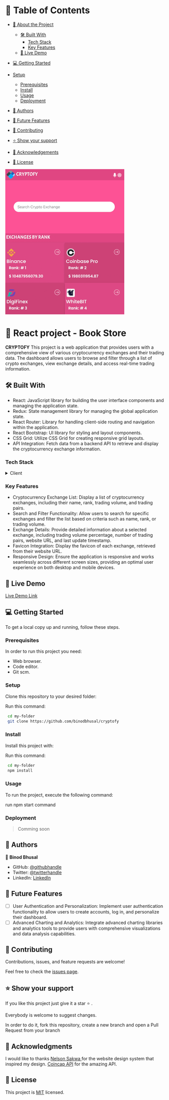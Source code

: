 # 📗 Table of Contents

- [📖 About the Project](#about-project)
  - [🛠 Built With](#built-with)
    - [Tech Stack](#tech-stack)
    - [Key Features](#key-features)
  - [🚀 Live Demo](#live-demo)
- [💻 Getting Started](#getting-started)
- [Setup](#setup)
  - [Prerequisites](#prerequisites)
  - [Install](#install)
  - [Usage](#usage)
  - [Deployment](#deployment)
- [👥 Authors](#authors)

- [🔭 Future Features](#future-features)

- [🤝 Contributing](#contributing)

- [⭐️ Show your support](#support)
 
- [🙏 Acknowledgements](#acknowledgements)
- [📝 License](#license)



  
![](https://github.com/binodbhusal/cryptofy/blob/dev/cryptoresize.gif)

# 📖  React project - Book Store <a name="about-project"></a>

**CRYPTOFY**  This project is a web application that provides users with a comprehensive view of various cryptocurrency exchanges and their trading data. The dashboard allows users to browse and filter through a list of crypto exchanges, view exchange details, and access real-time trading information.

## 🛠 Built With <a name="built-with"></a>
- React: JavaScript library for building the user interface components and managing the application state.
- Redux: State management library for managing the global application state.
- React Router: Library for handling client-side routing and navigation within the application.
- React Bootstrap: UI library for styling and layout components.
- CSS Grid: Utilize CSS Grid for creating responsive grid layouts.
- API Integration: Fetch data from a backend API to retrieve and display the cryptocurrency exchange information.

### Tech Stack <a name="tech-stack"></a>

<details>
    <summary>Client</summary>
        <ul>
            <li><a  href="https://developer.mozilla.org/en-US/docs/Web/HTML">React JS</a></li>
        </ul>
        <ul>
            <li><a  href="https://developer.mozilla.org/en-US/docs/Web/CSS">Redux</a></li>
        </ul>
        <ul>
            <li><a  href="https://github.com/microverseinc/curriculum-html-css/blob/main/articles/javascript_best_practices.md">HMTL/CSS</a></li>
        </ul>
</details>

### Key Features <a name="key-features"></a>
- Cryptocurrency Exchange List: Display a list of cryptocurrency exchanges, including their name, rank, trading volume, and trading pairs.
- Search and Filter Functionality: Allow users to search for specific exchanges and filter the list based on criteria such as name, rank, or trading volume.
- Exchange Details: Provide detailed information about a selected exchange, including trading volume percentage, number of trading pairs, website URL, and last update timestamp.
- Favicon Integration: Display the favicon of each exchange, retrieved from their website URL.
- Responsive Design: Ensure the application is responsive and works seamlessly across different screen sizes, providing an optimal user experience on both desktop and mobile devices.
## 🚀 Live Demo <a name="live-demo"></a>
[ Live Demo Link](https://cryptofy.onrender.com/)
## 💻 Getting Started <a name="getting-started"></a>

To get a local copy up and running, follow these steps.

### Prerequisites

In order to run this project you need:

- Web browser.
- Code editor.
- Git scm.

### Setup

Clone this repository to your desired folder:

Run this command: 

```sh
 cd my-folder
 git clone https://github.com/binodbhusal/cryptofy
```
### Install

Install this project with:

Run this command:

```sh
 cd my-folder
 npm install
```
### Usage

To run the project, execute the following command:

 run npm start command 

### Deployment

> Comming soon

## 👥 Authors <a name="getting-started"></a>

👤 **Binod Bhusal**
- GitHub: [@githubhandle](https://github.com/binodbhusal)
- Twitter: [@twitterhandle](https://twitter.com/Binod_ironLad)
- LinkedIn: [LinkedIn](https://www.linkedin.com/in/binodbhusal)

## 🔭 Future Features <a name="future-features"></a>

- [ ] User Authentication and Personalization: Implement user authentication functionality to allow users to create accounts, log in, and personalize their dashboard.
- [ ] Advanced Charting and Analytics: Integrate advanced charting libraries and analytics tools to provide users with comprehensive visualizations and data analysis capabilities. 

## 🤝 Contributing <a name="contributing"></a>

Contributions, issues, and feature requests are welcome!

Feel free to check the [issues page](../../issues/).

## ⭐️ Show your support <a name="support"></a>

If you like this project just give it a star ⭐️ .

Everybody is welcome to suggest changes.

In order to do it, fork this repository, create a new branch and open a Pull Request from your branch

## 🙏 Acknowledgments <a name="acknowledgements"></a>
I would like to thanks 
[Nelson Sakwa ](https://creativecommons.org/licenses/by-nc/4.0/)for the website design system that inspired my design.
[Coincap API]( https://api.coincap.io/v2/exchanges/') for the amazing API.
## 📝 License <a name="license"></a>

This project is [MIT](./LICENSE.md) licensed.
